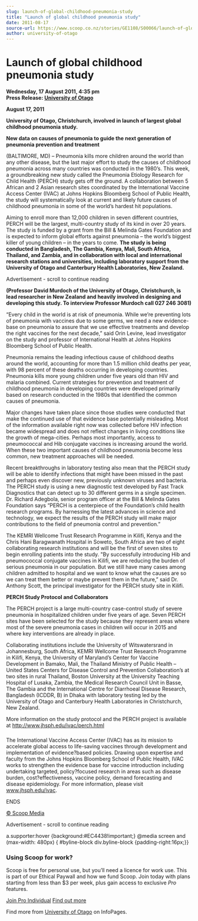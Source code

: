 ```yaml
---
slug: launch-of-global-childhood-pneumonia-study
title: "Launch of global childhood pneumonia study"
date: 2011-08-17
source-url: https://www.scoop.co.nz/stories/GE1108/S00066/launch-of-global-childhood-pneumonia-study.htm
author: university-of-otago
---
```

Launch of global childhood pneumonia study
==========================================

**Wednesday, 17 August 2011, 4:35 pm**  
**Press Release: [University of Otago](https://info.scoop.co.nz/University_of_Otago)**

  
**August 17, 2011**

  
**University of Otago, Christchurch, involved in launch of largest global childhood pneumonia study.**

**New data on causes of pneumonia to guide the next generation of pneumonia prevention and treatment**

(BALTIMORE, MD) – Pneumonia kills more children around the world than any other disease, but the last major effort to study the causes of childhood pneumonia across many countries was conducted in the 1980’s. This week, a groundbreaking new study called the Pneumonia Etiology Research for Child Health (PERCH) study gets off the ground. A collaboration between 5 African and 2 Asian research sites coordinated by the International Vaccine Access Center (IVAC) at Johns Hopkins Bloomberg School of Public Health, the study will systematically look at current and likely future causes of childhood pneumonia in some of the world’s hardest hit populations.

Aiming to enroll more than 12,000 children in seven different countries, PERCH will be the largest, multi-country study of its kind in over 20 years. The study is funded by a grant from the Bill & Melinda Gates Foundation and is expected to inform global efforts against pneumonia – the world’s biggest killer of young children – in the years to come. **The study is being conducted in Bangladesh, The Gambia, Kenya, Mali, South Africa, Thailand, and Zambia, and in collaboration with local and international research stations and universities, including laboratory support from the University of Otago and Canterbury Health Laboratories, New Zealand.**

Advertisement - scroll to continue reading





**(Professor David Murdoch of the University of Otago, Christchurch, is lead researcher in New Zealand and heavily involved in designing and developing this study. To interview Professor Murdoch call 027 246 3081)**

“Every child in the world is at risk of pneumonia. While we’re preventing lots of pneumonia with vaccines due to some germs, we need a new evidence-base on pneumonia to assure that we use effective treatments and develop the right vaccines for the next decade,” said Orin Levine, lead investigator on the study and professor of International Health at Johns Hopkins Bloomberg School of Public Health.

Pneumonia remains the leading infectious cause of childhood deaths around the world, accounting for more than 1.5 million child deaths per year, with 98 percent of these deaths occurring in developing countries. Pneumonia kills more young children under five years old than HIV and malaria combined. Current strategies for prevention and treatment of childhood pneumonia in developing countries were developed primarily based on research conducted in the 1980s that identified the common causes of pneumonia.

Major changes have taken place since those studies were conducted that make the continued use of that evidence base potentially misleading. Most of the information available right now was collected before HIV infection became widespread and does not reflect changes in living conditions like the growth of mega-cities. Perhaps most importantly, access to pneumococcal and Hib conjugate vaccines is increasing around the world. When these two important causes of childhood pneumonia become less common, new treatment approaches will be needed.

Recent breakthroughs in laboratory testing also mean that the PERCH study will be able to identify infections that might have been missed in the past and perhaps even discover new, previously unknown viruses and bacteria. The PERCH study is using a new diagnostic test developed by Fast Track Diagnostics that can detect up to 30 different germs in a single specimen. Dr. Richard Adegbola, senior program officer at the Bill & Melinda Gates Foundation says “PERCH is a centerpiece of the Foundation’s child health research programs. By harnessing the latest advances in science and technology, we expect the results of the PERCH study will make major contributions to the field of pneumonia control and prevention.”

The KEMRI Wellcome Trust Research Programme in Kilifi, Kenya and the Chris Hani Baragwanath Hospital in Soweto, South Africa are two of eight collaborating research institutions and will be the first of seven sites to begin enrolling patients into the study. "By successfully introducing Hib and pneumococcal conjugate vaccines in Kilifi, we are reducing the burden of serious pneumonia in our population. But we still have many cases among children admitted to hospital and we want to know what the causes are so we can treat them better or maybe prevent them in the future,” said Dr. Anthony Scott, the principal investigator for the PERCH study site in Kilifi.

**PERCH Study Protocol and Collaborators**

The PERCH project is a large multi-country case-control study of severe pneumonia in hospitalized children under five years of age. Seven PERCH sites have been selected for the study because they represent areas where most of the severe pneumonia cases in children will occur in 2015 and where key interventions are already in place.

Collaborating institutions include the University of Witswatersrand in Johannesburg, South Africa, KEMRI Wellcome Trust Research Programme in Kilifi, Kenya, the University of Maryland’s Center for Vaccine Development in Bamako, Mali, the Thailand Ministry of Public Health – United States Centers for Disease Control and Prevention Collaboration’s at two sites in rural Thailand, Boston University at the University Teaching Hospital of Lusaka, Zambia, the Medical Research Council Unit in Basse, The Gambia and the International Centre for Diarrhoeal Disease Research, Bangladesh (ICDDR, B) in Dhaka with laboratory testing led by the University of Otago and Canterbury Health Laboratories in Christchurch, New Zealand.

More information on the study protocol and the PERCH project is available at http://www.jhsph.edu/ivac/perch.html

###

The International Vaccine Access Center (IVAC) has as its mission to accelerate global access to life-saving vaccines through development and implementation of evidence?based policies. Drawing upon expertise and faculty from the Johns Hopkins Bloomberg School of Public Health, IVAC works to strengthen the evidence base for vaccine introduction including undertaking targeted, policy?focused research in areas such as disease burden, cost?effectiveness, vaccine policy, demand forecasting and disease epidemiology. For more information, please visit www.jhsph.edu/ivac.

  
ENDS

[© Scoop Media](http://www.scoop.co.nz/about/terms.html)  

Advertisement - scroll to continue reading



a.supporter:hover {background:#EC4438!important;} @media screen and (max-width: 480px) { #byline-block div.byline-block {padding-right:16px;}}

### Using Scoop for work?

Scoop is free for personal use, but you’ll need a licence for work use. This is part of our Ethical Paywall and how we fund Scoop. Join today with plans starting from less than $3 per week, plus gain access to exclusive _Pro_ features.  
  
[Join Pro Individual](https://pro.scoop.co.nz/Individual/?from=ProIn24) [Find out more](https://pro.scoop.co.nz/using-scoop-for-work/?from=ProIn24)

Find more from [University of Otago](https://info.scoop.co.nz/University_of_Otago) on InfoPages.